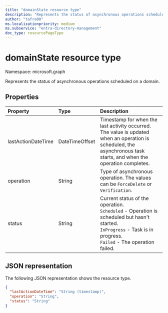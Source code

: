```yaml
---
title: "domainState resource type"
description: "Represents the status of asynchronous operations scheduled on a domain."
author: "tafra00"
ms.localizationpriority: medium
ms.subservice: "entra-directory-management"
doc_type: resourcePageType
---
```


# domainState resource type

Namespace: microsoft.graph

Represents the status of asynchronous operations scheduled on a domain.

## Properties

| Property   | Type | Description |
|:---------------|:--------|:----------|
| lastActionDateTime | DateTimeOffset | Timestamp for when the last activity occurred. The value is updated when an operation is scheduled, the asynchronous task starts, and when the operation completes. |
| operation | String | Type of asynchronous operation. The values can be `ForceDelete` or `Verification`. |
| status | String | Current status of the operation. <br> `Scheduled` - Operation is scheduled but hasn't started. <br> `InProgress` - Task is in progress. <br> `Failed` - The operation failed. |

## JSON representation
The following JSON representation shows the resource type.

<!-- {
  "blockType": "resource",
  "optionalProperties": [

  ],
  "@odata.type": "microsoft.graph.domainState"
}-->

```json
{
  "lastActionDateTime": "String (timestamp)",
  "operation": "String",
  "status": "String"
}

```

<!-- uuid: 8fcb5dbc-d5aa-4681-8e31-b001d5168d79
2015-10-25 14:57:30 UTC -->
<!-- {
  "type": "#page.annotation",
  "description": "domainState resource",
  "keywords": "",
  "section": "documentation",
  "tocPath": ""
}-->

